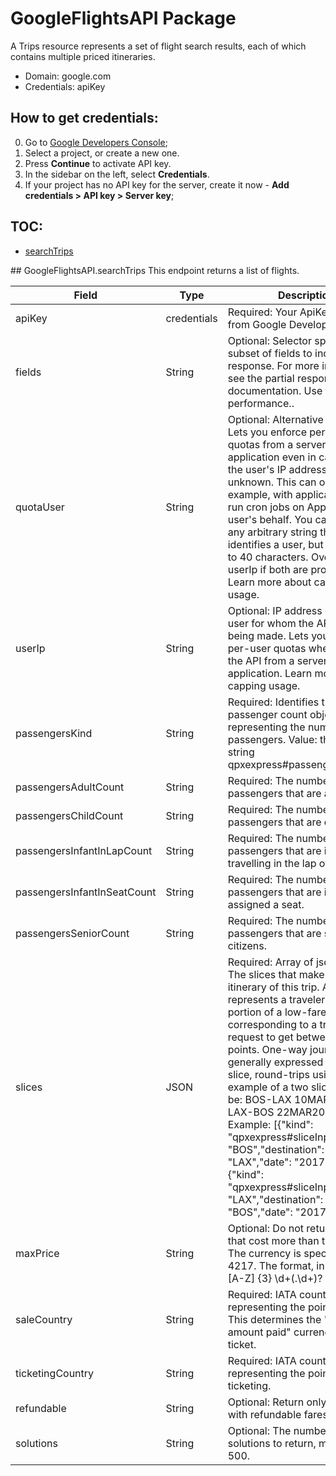# GoogleFlightsAPI Package
A Trips resource represents a set of flight search results, each of which contains multiple priced itineraries.
* Domain: google.com
* Credentials: apiKey

## How to get credentials: 
0. Go to [Google Developers Console](https://console.developers.google.com/?authuser=1);
1. Select a project, or create a new one.
2. Press **Continue** to activate API key.
3. In the sidebar on the left, select **Credentials**.
4. If your project has no API key for the server, create it now - **Add credentials > API key > Server key**;

## TOC: 
* [searchTrips](#searchTrips)
 
<a name="searchTrips"/>
## GoogleFlightsAPI.searchTrips
This endpoint returns a list of flights.

| Field                      | Type       | Description
|----------------------------|------------|----------
| apiKey                     | credentials| Required: Your ApiKey obtained from Google Developer Console.
| fields                     | String     | Optional: Selector specifying a subset of fields to include in the response. For more information, see the partial response documentation. Use for better performance..
| quotaUser                  | String     | Optional: Alternative to userIp. Lets you enforce per-user quotas from a server-side application even in cases when the user's IP address is unknown. This can occur, for example, with applications that run cron jobs on App Engine on a user's behalf. You can choose any arbitrary string that uniquely identifies a user, but it is limited to 40 characters. Overrides userIp if both are provided. Learn more about capping usage.
| userIp                     | String     | Optional: IP address of the end user for whom the API call is being made. Lets you enforce per-user quotas when calling the API from a server-side application. Learn more about capping usage.
| passengersKind             | String     | Required: Identifies this as a passenger count object, representing the number of passengers. Value: the fixed string qpxexpress#passengerCounts.
| passengersAdultCount       | String     | Required: The number of passengers that are adults.
| passengersChildCount       | String     | Required: The number of passengers that are children.
| passengersInfantInLapCount | String     | Required: The number of passengers that are infants travelling in the lap of an adult.
| passengersInfantInSeatCount| String     | Required: The number of passengers that are infants each assigned a seat.
| passengersSeniorCount      | String     | Required: The number of passengers that are senior citizens.
| slices                     | JSON       | Required: Array of json objects. The slices that make up the itinerary of this trip. A slice represents a traveler's intent, the portion of a low-fare search corresponding to a traveler's request to get between two points. One-way journeys are generally expressed using one slice, round-trips using two. An example of a two slice trip would be: BOS-LAX 10MAR2017, LAX-BOS 22MAR2017. Example: [{"kind": "qpxexpress#sliceInput","origin": "BOS","destination": "LAX","date": "2017-03-10"},{"kind": "qpxexpress#sliceInput","origin": "LAX","destination": "BOS","date": "2017-10-22"}]
| maxPrice                   | String     | Optional: Do not return solutions that cost more than this price. The currency is specified in ISO-4217. The format, in regex, is [A-Z] {3} \d+(\.\d+)?
| saleCountry                | String     | Required: IATA country code representing the point of sale. This determines the "equivalent amount paid" currency for the ticket.
| ticketingCountry           | String     | Required: IATA country code representing the point of ticketing.
| refundable                 | String     | Optional: Return only solutions with refundable fares.
| solutions                  | String     | Optional: The number of solutions to return, maximum 500.

